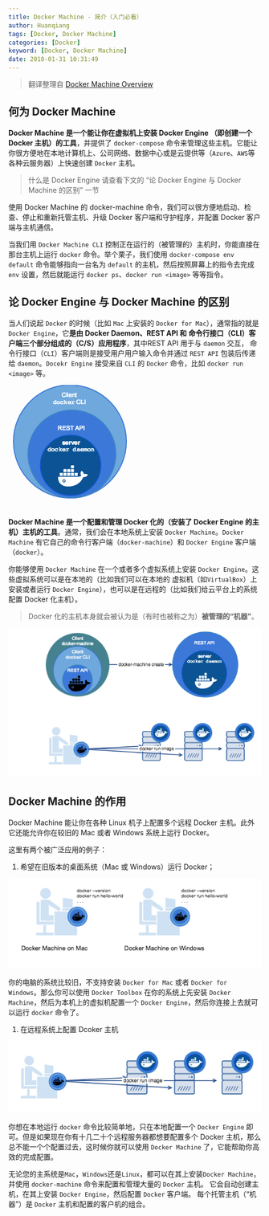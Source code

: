 ```yaml
---
title: Docker Machine - 简介（入门必看）
author: Huanqiang
tags: [Docker, Docker Machine]
categories: [Docker]
keyword: [Docker, Docker Machine]
date: 2018-01-31 10:31:49
---
```


> 翻译整理自 [Docker Machine Overview](https://docs.docker.com/machine/overview/#why-should-i-use-it)

## 何为 Docker Machine

**Docker Machine 是一个能让你在虚拟机上安装 Docker Engine （即创建一个 Docker 主机）的工具**，并提供了 `docker-compose` 命令来管理这些主机。它能让你很方便地在本地计算机上、公司网络、数据中心或是云提供等（`Azure`、`AWS`等各种云服务器）上快速创建 `Docker` 主机。

<!-- more -->

> 什么是 Docker Engine 请查看下文的 “论 Docker Engine 与 Docker Machine 的区别” 一节

使用 Docker Machine 的 docker-machine 命令，我们可以很方便地启动、检查、停止和重新托管主机、升级 Docker 客户端和守护程序，并配置 Docker 客户端与主机通信。

当我们用 `Docker Machine CLI` 控制正在运行的（被管理的）主机时，你能直接在那台主机上运行 `docker` 命令。举个栗子，我们使用 `docker-compose env default` 命令能够指向一台名为 `default` 的主机，然后按照屏幕上的指令去完成 `env` 设置，然后就能运行 `docker ps`、`docker run <image>` 等等指令。

## 论 Docker Engine 与 Docker Machine 的区别

当人们说起 `Docker` 的时候（比如 `Mac` 上安装的 `Docker for Mac`），通常指的就是 `Docker Engine`，它**是由 Docker Daemon、REST API 和 命令行接口（CLI）客户端三个部分组成的（C/S）应用程序**，其中REST API 用于与 `daemon` 交互， 命令行接口（`CLI`）客户端则是接受用户用户输入命令并通过 `REST API` 包装后传递给 `daemon`。`Docekr Engine` 接受来自 `CLI` 的 `Docker` 命令，比如 `docker run <image>` 等。

![Docker Engine](../img/DockerMachineIntroduction/engine.png)

**Docker Machine 是一个配置和管理 Docker 化的（安装了 Docker Engine 的主机）主机的工具**。通常，我们会在本地系统上安装 `Docker Machine`。`Docker Machine` 有它自己的命令行客户端（`docker-machine`）和 `Docker Engine` 客户端（`docker`）。

你能够使用 `Docker Machine` 在一个或者多个虚拟系统上安装 `Docker Engine`。这些虚拟系统可以是在本地的（比如我们可以在本地的 虚拟机（如`VirtualBox`）上安装或者运行 `Docker Engine`），也可以是在远程的（比如我们给云平台上的系统配置 Docker 化主机）。

> Docker 化的主机本身就会被认为是（有时也被称之为）**被管理的“机器”**。

![Docker Machine](../img/DockerMachineIntroduction/machine.png)

## Docker Machine 的作用

Docker Machine 能让你在各种 Linux 机子上配置多个远程 Docker 主机。此外它还能允许你在较旧的 Mac 或者 Windows 系统上运行 Docker。

这里有两个被广泛应用的例子：

1. 希望在旧版本的桌面系统（Mac 或 Windows）运行 Docker；

![machine-mac-win](../img/DockerMachineIntroduction/machine-mac-win.png)

你的电脑的系统比较旧，不支持安装 `Docker for Mac` 或者 `Docker for Windows`。那么你可以使用 `Docker Toolbox` 在你的系统上先安装 `Docker Machine`，然后为本机上的虚拟机配置一个 `Docker Engine`，然后你连接上去就可以运行 `docker` 命令了。

1. 在远程系统上配置 Dcoker 主机

![provision-use-case](../img/DockerMachineIntroduction/provision-use-case.png)

你想在本地运行 `docker` 命令比较简单地，只在本地配置一个 `Docker Engine` 即可。但是如果现在你有十几二十个远程服务器都想要配置多个 Docker 主机，那么总不能一个个配置过去，这时候你就可以使用 `Docker Machine` 了，它能帮助你高效的完成配置。

无论您的主系统是`Mac`，`Windows`还是`Linux`，都可以在其上安装`Docker Machine`，并使用 `docker-machine` 命令来配置和管理大量的 `Docker` 主机。 它会自动创建主机，在其上安装 `Docker Engine`，然后配置 `Docker` 客户端。 每个托管主机（“机器”）是 `Docker` 主机和配置的客户机的组合。